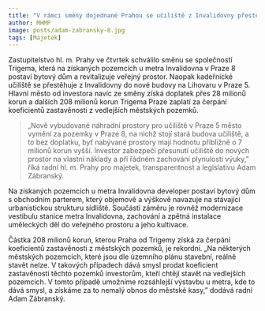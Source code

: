 ```yaml
---
title: "V rámci směny dojednané Prahou se učiliště z Invalidovny přestěhuje na Lihovar, na jeho místě vyroste bytový dům"
author: MHMP
image: posts/adam-zabransky-8.jpg
tags: [Majetek]
---
```


Zastupitelstvo hl. m. Prahy ve čtvrtek schválilo směnu se společností Trigema, která na získaných pozemcích u metra Invalidovna v Praze 8 postaví bytový dům a revitalizuje veřejný prostor. Naopak kadeřnické učiliště se přestěhuje z Invalidovny do nové budovy na Lihovaru v Praze 5. Hlavní město od investora navíc ze směny získá doplatek přes 28 milionů korun a dalších 208 milionů korun Trigema Praze zaplatí za čerpání koeficientů zastavěnosti z vedlejších městských pozemků.

> „Nově vybudované náhradní prostory pro učiliště v Praze 5 město vymění za pozemky v Praze 8, na nichž stojí stará budova učiliště, a to bez doplatku, byť nabývané prostory mají hodnotu přibližně o 7 milionů korun vyšší. Investor zabezpečí přesunutí učiliště do nových prostor na vlastní náklady a při řádném zachování plynulosti výuky,” říká radní hl. m. Prahy pro majetek, transparentnost a legislativu Adam Zábranský.

Na získaných pozemcích u metra Invalidovna developer postaví bytový dům s obchodním parterem, který objemově a výškově navazuje na stávající urbanistickou strukturu sídliště. Součástí záměru je rovněž modernizace vestibulu stanice metra Invalidovna, zachování a zpětná instalace uměleckých děl do veřejného prostoru a jeho kultivace.

Částka 208 milionů korun, kterou Praha od Trigemy získá za čerpání koeficientů zastavěnosti z městských pozemků, je rekordní. „Na některých městských pozemcích, které jsou dle územního plánu stavební, reálně stavět nelze. V takových případech dává smysl prodat koeficient zastavěnosti těchto pozemků investorům, kteří chtějí stavět na vedlejších pozemcích. V tomto případě umožníme rozsáhlejší výstavbu u metra, kde to dává smysl, a získáme za to nemalý obnos do městské kasy,” dodává radní Adam Zábranský.

